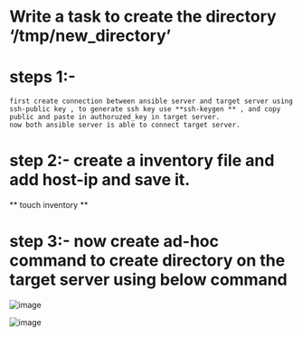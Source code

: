 # Write a task to create the directory ‘/tmp/new_directory’ 

# steps 1:-

    first create connection between ansible server and target server using ssh-public key , to generate ssh key use **ssh-keygen ** , and copy  public and paste in authoruzed_key in target server.
    now both ansible server is able to connect target server.
    
 # step 2:-  create a inventory file and add host-ip and save it.
 
   ** touch inventory ** 

   # step 3:- now create ad-hoc command to create directory on the target server using below command
   
   ![image](https://github.com/Manoj123-github/Ansible/assets/76830665/fe13a9ce-474f-4b01-910b-e2f539f33145)


![image](https://github.com/Manoj123-github/Ansible/assets/76830665/e05bc5e3-c7ca-411f-9cc7-d86dc3a5160f)

